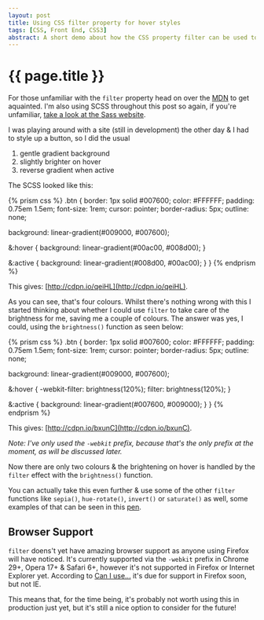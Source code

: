 ```yaml
---
layout: post
title: Using CSS filter property for hover styles
tags: [CSS, Front End, CSS3]
abstract: A short demo about how the CSS property filter can be used to style hover states
---
```


# {{ page.title }}

For those unfamiliar with the `filter` property head on over the [MDN](https://developer.mozilla.org/en-US/docs/Web/CSS/filter) to get aquainted. I'm also using SCSS throughout this post so again, if you're unfamiliar, [take a look at the Sass website](http://sass-lang.com/).

I was playing around with a site (still in development) the other day & I had to style up a button, so I did the usual

1. gentle gradient background
2. slightly brighter on hover
3. reverse gradient when active

The SCSS looked like this:

{% prism css %}
.btn {
  border: 1px solid #007600;
  color: #FFFFFF;
  padding: 0.75em 1.5em;
  font-size: 1rem;
  cursor: pointer;
  border-radius: 5px;
  outline: none;
  
  background: linear-gradient(#009000, #007600);
  
  &:hover {
    background: linear-gradient(#00ac00, #008d00);
  }
  
  &:active {
     background: linear-gradient(#008d00, #00ac00);
  }
}
{% endprism %}

This gives: [http://cdpn.io/qeiHL](http://cdpn.io/qeiHL).

As you can see, that's four colours. Whilst there's nothing wrong with this I started thinking about whether I could use `filter` to take care of the brightness for me, saving me a couple of colours. The answer was yes, I could, using the `brightness()` function as seen below:

{% prism css %}
.btn {
  border: 1px solid #007600;
  color: #FFFFFF;
  padding: 0.75em 1.5em;
  font-size: 1rem;
  cursor: pointer;
  border-radius: 5px;
  outline: none;
  
  background: linear-gradient(#009000, #007600);
  
  &:hover {
    -webkit-filter: brightness(120%);
    filter: brightness(120%);
  }
  
  &:active {
     background: linear-gradient(#007600, #009000);
  }
}
{% endprism %}

This gives: [http://cdpn.io/bxunC](http://cdpn.io/bxunC).

_Note: I've only used the `-webkit` prefix, because that's the only prefix at the moment, as will be discussed later._

Now there are only two colours & the brightening on hover is handled by the `filter` effect with the `brightness()` function.

You can actually take this even further & use some of the other `filter` functions like `sepia()`, `hue-rotate()`, `invert()` or `saturate()` as well, some examples of that can be seen in this [pen](http://cdpn.io/xpACi).

## Browser Support

`filter` doens't yet have amazing browser support as anyone using Firefox will have noticed. It's currently supported via the `-webkit` prefix in Chrome 29+, Opera 17+ & Safari 6+, however it's not supported in Firefox or Internet Explorer yet. According to [Can I use...](http://caniuse.com/#feat=css-filters) it's due for support in Firefox soon, but not IE.

This means that, for the time being, it's probably not worth using this in production just yet, but it's still a nice option to consider for the future!
